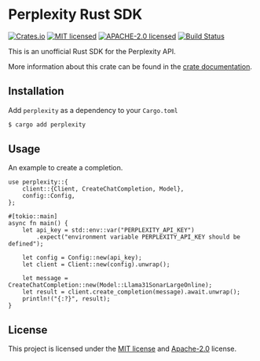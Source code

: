 # Perplexity Rust SDK

[![Crates.io][crates-badge]][crates-url]
[![MIT licensed][mit-badge]][mit-url]
[![APACHE-2.0 licensed][apache-badge]][apache-url]
[![Build Status][actions-badge]][actions-url]

[crates-badge]: https://img.shields.io/crates/v/perplexity.svg
[crates-url]: https://crates.io/crates/perplexity
[mit-badge]: https://img.shields.io/badge/license-MIT-blue.svg
[mit-url]: https://github.com/roushou/mesh/blob/master/LICENSE-MIT
[apache-badge]: https://img.shields.io/badge/license-apache-blue.svg
[apache-url]: https://github.com/roushou/mesh/blob/master/LICENSE-APACHE
[actions-badge]: https://github.com/roushou/mesh/workflows/CI/badge.svg
[actions-url]: https://github.com/roushou/mesh/actions?query=workflow%3ACI+branch%3Amaster

This is an unofficial Rust SDK for the Perplexity API.

More information about this crate can be found in the [crate documentation](https://crates.io/crates/perplexity).

## Installation

Add `perplexity` as a dependency to your `Cargo.toml`

```sh
$ cargo add perplexity
```

## Usage

An example to create a completion.

```rust,ignore
use perplexity::{
    client::{Client, CreateChatCompletion, Model},
    config::Config,
};

#[tokio::main]
async fn main() {
    let api_key = std::env::var("PERPLEXITY_API_KEY")
        .expect("environment variable PERPLEXITY_API_KEY should be defined");

    let config = Config::new(api_key);
    let client = Client::new(config).unwrap();

    let message = CreateChatCompletion::new(Model::Llama31SonarLargeOnline);
    let result = client.create_completion(message).await.unwrap();
    println!("{:?}", result);
}
```

## License

This project is licensed under the [MIT license](../LICENSE-MIT) and [Apache-2.0](../LICENSE-APACHE) license.
